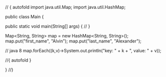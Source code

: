 // { autofold
import java.util.Map;
import java.util.HashMap;

public class Main {

public static void main(String[] args) {
// }

Map<String, String> map = new HashMap<String, String>();
map.put("first_name", "Alvin");
map.put("last_name",  "Alexander");

// java 8
map.forEach((k,v)->System.out.println("key: " + k + ", value: " + v));

//{ autofold
}

}
//}
